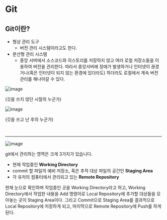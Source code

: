 # Git

## Git이란?

- 형상 관리 도구
  - 버전 관리 시스템이라고도 한다.
- 분산형 관리 시스템
  - 중앙 서버에서 소스코드와 히스토리를 저장하지 않고 여러 로컬 저장소들을 이용하여 버전을 관리한다. 따라서 중앙서버에 장애가 발생하거나 인터넷이 끊겼거나(혹은 인터넷이 되지 않는 환경에 있더라도) 하더라도 로컬에서 계속 버전관리를 해나아갈 수 있다.
  
![image](https://user-images.githubusercontent.com/81916648/217448434-f5da7676-46dd-4f10-afd0-5a499e61c644.png)

(깃을 쓰지 않던 시절의 누군가)

![image](https://user-images.githubusercontent.com/81916648/217448530-ebadcd22-9492-4d96-8585-70bb22846dbf.png)

(깃을 쓰고 난 후의 누군가)

<br>
<hr>
  
![image](https://user-images.githubusercontent.com/81916648/217444143-08a130d5-6974-44bb-9df1-0eb12003467f.png)

git에서 관리하는 영역은 크게 3가지가 있습니다. 

- 현재 작업중인 **Working Directory**
- commit 할 파일의 예비 저장소, 혹은 추적 대상 파일의 공간인 **Staging Area**
- 각 유저의 컴퓨터에서 관리되고 있는 **Remote Repository**

현재 눈으로 확인하며 작업중인 곳을 Working Directory라고 하고, Working Directory에서 작업한 내용을 Add 명령어로 Local Repository에 추가할 대상들을 모아놓는 곳이 Staging Area이다. 그리고 Commit으로 Staging Area를 결과적으로 Local Repository에 저장하게 되고, 마지막으로 Remote Repository에 Push를 하게 된다.

